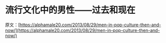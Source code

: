 # 流行文化中的男性——过去和现在

原文：[https://alphamale20.com/2013/08/29/men-in-pop-culture-then-and-now/](https://alphamale20.com/2013/08/29/men-in-pop-culture-then-and-now/)